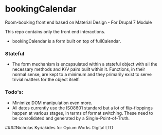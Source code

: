# bookingCalendar
Room-booking front end based on Material Design - For Drupal 7 Module

This repo contains only the front end interactions.
* bookingCalendar is a form built on top of fullCalendar.

### Stateful
* The form mechanism is encapsulated within a stateful object with all the necessary methods and K/V pairs built within it.
Functions, in their normal sense, are kept to a minimum and they primarily exist to serve trivial matters for the object itself.


### Todo's:
* Minimize DOM manipulation even more.
* All dates currently use the ISO8601 standard but a lot of flip-floppings happen at various stages, in terms of format switching. These need to be consolidated and generated by a Single-Point-of-Truth.

####Nicholas Kyriakides for Opium Works Digital LTD
